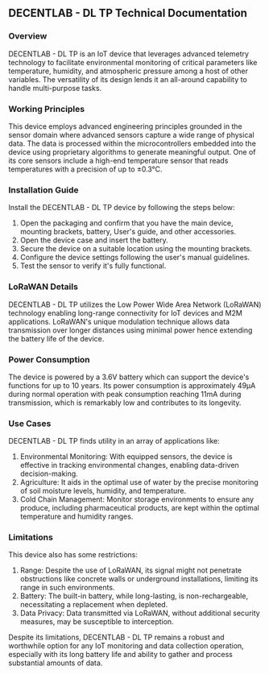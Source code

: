 ## DECENTLAB - DL TP Technical Documentation 

### Overview
DECENTLAB - DL TP is an IoT device that leverages advanced telemetry technology to facilitate environmental monitoring of critical parameters like temperature, humidity, and atmospheric pressure among a host of other variables. The versatility of its design lends it an all-around capability to handle multi-purpose tasks. 

### Working Principles
This device employs advanced engineering principles grounded in the sensor domain where advanced sensors capture a wide range of physical data. The data is processed within the microcontrollers embedded into the device using proprietary algorithms to generate meaningful output. One of its core sensors include a high-end temperature sensor that reads temperatures with a precision of up to ±0.3°C.

### Installation Guide
Install the DECENTLAB - DL TP device by following the steps below:

1. Open the packaging and confirm that you have the main device, mounting brackets, battery, User's guide, and other accessories.
2. Open the device case and insert the battery.
3. Secure the device on a suitable location using the mounting brackets.
4. Configure the device settings following the user's manual guidelines.
5. Test the sensor to verify it's fully functional.

### LoRaWAN Details
DECENTLAB - DL TP utilizes the Low Power Wide Area Network (LoRaWAN) technology enabling long-range connectivity for IoT devices and M2M applications. LoRaWAN's unique modulation technique allows data transmission over longer distances using minimal power hence extending the battery life of the device.

### Power Consumption
The device is powered by a 3.6V battery which can support the device's functions for up to 10 years. Its power consumption is approximately 49µA during normal operation with peak consumption reaching 11mA during transmission, which is remarkably low and contributes to its longevity.

### Use Cases
DECENTLAB - DL TP finds utility in an array of applications like:

1. Environmental Monitoring: With equipped sensors, the device is effective in tracking environmental changes, enabling data-driven decision-making.
2. Agriculture: It aids in the optimal use of water by the precise monitoring of soil moisture levels, humidity, and temperature.
3. Cold Chain Management: Monitor storage environments to ensure any produce, including pharmaceutical products, are kept within the optimal temperature and humidity ranges.

### Limitations
This device also has some restrictions:

1. Range: Despite the use of LoRaWAN, its signal might not penetrate obstructions like concrete walls or underground installations, limiting its range in such environments.
2. Battery: The built-in battery, while long-lasting, is non-rechargeable, necessitating a replacement when depleted.
3. Data Privacy: Data transmitted via LoRaWAN, without additional security measures, may be susceptible to interception.

Despite its limitations, DECENTLAB - DL TP remains a robust and worthwhile option for any IoT monitoring and data collection operation, especially with its long battery life and ability to gather and process substantial amounts of data.